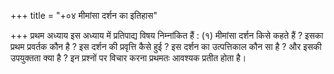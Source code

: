 +++
title = "+०४ मीमांसा दर्शन का इतिहास"

+++
प्रथम अध्याय
इस अध्याय में प्रतिपाद्य विषय निम्नांकित हैं :
(१) मीमांसा दर्शन किसे कहते हैं ? इसका प्रथम प्रवर्तक कौन है ? इस दर्शन की प्रवृत्ति कैसे हुई ? इस दर्शन का उत्पत्तिकाल कौन सा है ? और इसकी उपयुक्तता क्या है ? इन प्रश्नों पर विचार करना प्रथमतः आवश्यक प्रतीत होता है।